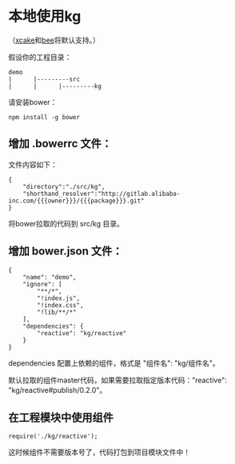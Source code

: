 # 本地使用kg

（[xcake](http://def.taobao.net/?doc/#def-xcake)和[bee](http://gallery.kissyui.com/guide/generator-bee%E4%BD%BF%E7%94%A8%E6%95%99%E7%A8%8B.html)将默认支持。）

假设你的工程目录：

```
demo           
|      |---------src
|      |      |---------kg
```

请安装bower：

    npm install -g bower

## 增加 .bowerrc 文件：

文件内容如下：

    {
        "directory":"./src/kg",
        "shorthand_resolver":"http://gitlab.alibaba-inc.com/{{{owner}}}/{{{package}}}.git"
    }
    
将bower拉取的代码到 src/kg 目录。

## 增加 bower.json 文件：

    {
        "name": "demo",
        "ignore": [
            "**/*",
            "!index.js",
            "!index.css",
            "!lib/**/*"
        ],
        "dependencies": {
            "reactive": "kg/reactive"
        }
    }
    

dependencies 配置上依赖的组件，格式是 "组件名": "kg/组件名"。

默认拉取的组件master代码，如果需要拉取指定版本代码："reactive": "kg/reactive#publish/0.2.0"。

## 在工程模块中使用组件

    require('./kg/reactive');
    
这时候组件不需要版本号了，代码打包到项目模块文件中！
    



